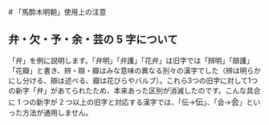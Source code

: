 <link id="webfont" href="https://ss1.xrea.com/metasta.s602.xrea.com/Asebi.css">
<style>.asebi {font-family:Asebi;font-size:12pt}</style>
# 「馬酔木明朝」使用上の注意

## 弁・欠・予・余・芸の 5 字について

「弁」を例に説明します。「弁明」「弁護」「花弁」は旧字では「辨明」「辯護」「花瓣」と書き、辨・辯・瓣はみな意味の異なる別々の漢字でした（辨は明らかにし分ける、辯は述べる、瓣は花びらやバルブ）。これら3つの旧字に対して1つの新字「弁」があてられたため、本来あった区別が消滅したのです。こんな具合に 1 つの新字が 2 つ以上の旧字と対応する漢字では、「伝→<span class="asebi">伝</span>」、「会→<span class="asebi">会</span>」といった方法が通用しません。
<script>document.getElementById('webfont').rel = 'stylesheet'</script>
